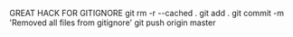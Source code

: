 GREAT HACK FOR GITIGNORE
	git rm -r --cached .
	git add .
	git commit -m 'Removed all files from gitignore'
	git push origin master
